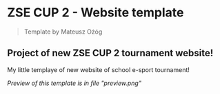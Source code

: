 # ZSE CUP 2 - Website template
> Template by Mateusz Ożóg

## Project of new ZSE CUP 2 tournament website!

My little templaye of new website of school e-sport tournament!

*Preview of this template is in file "preview.png"*
